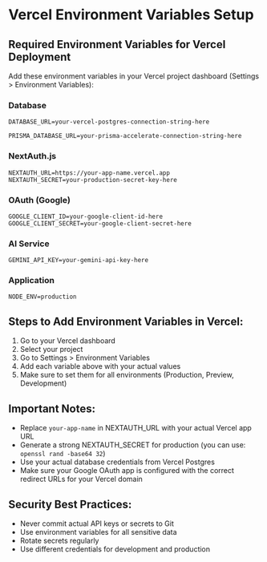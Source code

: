 # Vercel Environment Variables Setup

## Required Environment Variables for Vercel Deployment

Add these environment variables in your Vercel project dashboard (Settings > Environment Variables):

### Database
```
DATABASE_URL=your-vercel-postgres-connection-string-here

PRISMA_DATABASE_URL=your-prisma-accelerate-connection-string-here
```

### NextAuth.js
```
NEXTAUTH_URL=https://your-app-name.vercel.app
NEXTAUTH_SECRET=your-production-secret-key-here
```

### OAuth (Google)
```
GOOGLE_CLIENT_ID=your-google-client-id-here
GOOGLE_CLIENT_SECRET=your-google-client-secret-here
```

### AI Service
```
GEMINI_API_KEY=your-gemini-api-key-here
```

### Application
```
NODE_ENV=production
```

## Steps to Add Environment Variables in Vercel:

1. Go to your Vercel dashboard
2. Select your project
3. Go to Settings > Environment Variables
4. Add each variable above with your actual values
5. Make sure to set them for all environments (Production, Preview, Development)

## Important Notes:

- Replace `your-app-name` in NEXTAUTH_URL with your actual Vercel app URL
- Generate a strong NEXTAUTH_SECRET for production (you can use: `openssl rand -base64 32`)
- Use your actual database credentials from Vercel Postgres
- Make sure your Google OAuth app is configured with the correct redirect URLs for your Vercel domain

## Security Best Practices:

- Never commit actual API keys or secrets to Git
- Use environment variables for all sensitive data
- Rotate secrets regularly
- Use different credentials for development and production